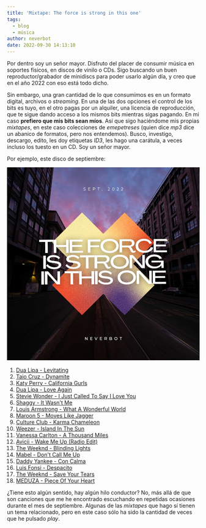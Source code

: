 ```yaml
---
title: 'Mixtape: The force is strong in this one'
tags:
  - blog
  - música
author: neverbot
date: 2022-09-30 14:13:10
---
```


Por dentro soy un señor mayor. Disfruto del placer de consumir música en soportes físicos, en discos de vinilo o CDs. Sigo buscando un buen reproductor/grabador de minidiscs para poder usarlo algún día, y creo que en el año 2022 con eso está todo dicho.

Sin embargo, una gran cantidad de lo que consumimos es en un formato digital, archivos o *streaming*. En una de las dos opciones el control de los bits es tuyo, en el otro pagas por un alquiler, una licencia de reproducción, que te sigue dando acceso a los mismos bits mientras sigas pagando. En mi caso **prefiero que mis bits sean míos**. Así que sigo haciéndome mis propias *mixtapes*, en este caso colecciones de *emepetreses* (quien dice *mp3* dice un abanico de formatos, pero nos entendemos). Busco, investigo, descargo, edito, les doy etiquetas *ID3*, les hago una carátula, a veces incluso los tuesto en un CD. Soy un señor mayor.

Por ejemplo, este disco de septiembre:

![cover](./mixtape-the-force-is-strong-in-this-one/cover.jpg)

01. [Dua Lipa - Levitating](https://www.youtube.com/watch?v=TUVcZfQe-Kw)
02. [Taio Cruz - Dynamite](https://www.youtube.com/watch?v=Vysgv7qVYTo)
03. [Katy Perry - California Gurls](https://www.youtube.com/watch?v=F57P9C4SAW4)
04. [Dua Lipa - Love Again](https://www.youtube.com/watch?v=BC19kwABFwc)
05. [Stevie Wonder - I Just Called To Say I Love You](https://www.youtube.com/watch?v=1bGOgY1CmiU)
06. [Shaggy - It Wasn't Me](https://www.youtube.com/watch?v=T_x6QmuJdms)
07. [Louis Armstrong - What A Wonderful World](https://www.youtube.com/watch?v=rBrd_3VMC3c)
08. [Maroon 5 - Moves Like Jagger](https://www.youtube.com/watch?v=suRsxpoAc5w)
09. [Culture Club - Karma Chameleon](https://www.youtube.com/watch?v=JmcA9LIIXWw)
10. [Weezer - Island In The Sun](https://www.youtube.com/watch?v=erG5rgNYSdk)
11. [Vanessa Carlton - A Thousand Miles](https://www.youtube.com/watch?v=Cwkej79U3ek)
12. [Avicii - Wake Me Up (Radio Edit)](https://www.youtube.com/watch?v=CBsJGk6upDc)
13. [The Weeknd - Blinding Lights](https://www.youtube.com/watch?v=4NRXx6U8ABQ)
14. [Mabel - Don't Call Me Up](https://www.youtube.com/watch?v=9TQKyDD9Yig)
15. [Daddy Yankee - Con Calma](https://www.youtube.com/watch?v=DiItGE3eAyQ)
17. [Luis Fonsi - Despacito](https://www.youtube.com/watch?v=kJQP7kiw5Fk)
18. [The Weeknd - Save Your Tears](https://www.youtube.com/watch?v=XXYlFuWEuKI)
19. [MEDUZA - Piece Of Your Heart](https://www.youtube.com/watch?v=KWjV25q34Hw)

¿Tiene esto algún sentido, hay algún hilo conductor? No, más allá de que son canciones que me he encontrado escuchando en repetidas ocasiones durante el mes de septiembre. Algunas de las *mixtapes* que hago sí tienen un tema relacionado, pero en este caso sólo ha sido la cantidad de veces que he pulsado *play*.
